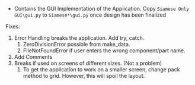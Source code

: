 - Contains the GUI Implementation of the Application. Copy `Siamese Only GUI\gui.py` to `Siamese*\gui.py` once design has been finalized

Fixes:
1. Error Handling breaks the application. Add try, catch.
    1. ZeroDivisionError possible from make_data.
    2. FileNotFoundError if user enters the wrong component/part name.
2. Add Comments
3. Breaks if used on screens of different sizes. (Not a problem)
    1. To get the application to work on a smaller screen, change pack method to grid. However, this will spoil the layout.
